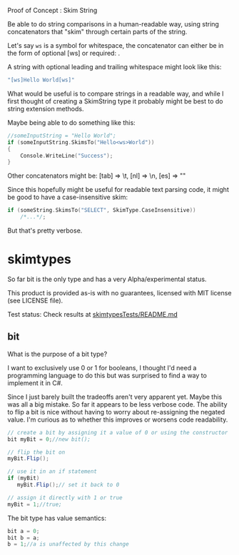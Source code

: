 Proof of Concept : Skim String

Be able to do string comparisons in a human-readable way, using string
concatenators that "skim" through certain parts of the string.

Let's say `ws` is a symbol for whitespace, the concatenator can either be in
the form of optional [ws] or required: <ws>.

A string with optional leading and trailing whitespace might look like this:

```c
"[ws]Hello World[ws]"
```

What would be useful is to compare strings in a readable way, and while I first
thought of creating a SkimString type it probably might be best to do string
extension methods.

Maybe being able to do something like this:

```c
//someInputString = "Hello World";
if (someInputString.SkimsTo("Hello<ws>World"))
{
    Console.WriteLine("Success");
}
```

Other concatenators might be:
      [tab] => \t,
      [nl]  => \n,
      [es]  => ""

Since this hopefully might be useful for readable text parsing code, it might
be good to have a case-insensitive skim:

```c
if (someString.SkimsTo("SELECT", SkimType.CaseInsensitive))
    /*...*/;
```

But that's pretty verbose.

# skimtypes

So far bit is the only type and has a very Alpha/experimental status.

This product is provided as-is with no guarantees, licensed with MIT license
(see LICENSE file).

Test status: Check results at [skimtypesTests/README.md](skimtypesTests/README.md)

## bit

What is the purpose of a bit type?

I want to exclusively use 0 or 1 for booleans, I thought I'd need a programming
language to do this but was surprised to find a way to implement it in C#.

Since I just barely built the tradeoffs aren't very apparent yet. Maybe this
was all a big mistake. So far it appears to be less verbose code. The ability
to flip a bit is nice without having to worry about re-assigning the negated
value. I'm curious as to whether this improves or worsens code readability.

```csharp
// create a bit by assigning it a value of 0 or using the constructor
bit myBit = 0;//new bit();

// flip the bit on
myBit.Flip();

// use it in an if statement
if (myBit)
   myBit.Flip();// set it back to 0

// assign it directly with 1 or true
myBit = 1;//true;
```

The bit type has value semantics:

```csharp
bit a = 0;
bit b = a;
b = 1;//a is unaffected by this change
```
